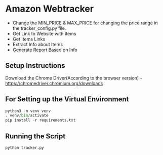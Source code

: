 # Amazon Webtracker

- Change the MIN_PRICE & MAX_PRICE for changing the price range in the tracker_config.py file.
- Get Link to Website with Items
- Get Items Links
- Extract Info about Items
- Generate Report Based on Info


## Setup Instructions

Download the Chrome Driver(According to the browser version)  - https://chromedriver.chromium.org/downloads


## For Setting up the Virtual Environment
```python
python3 -m venv venv
. venv/bin/activate
pip install -r requirements.txt
```
## Running the Script

```python
python tracker.py
```
